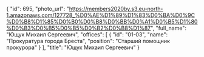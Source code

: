 {
    "id": 695,
    "photo_url": "https://members2020by.s3.eu-north-1.amazonaws.com/127728_%D0%AE%D1%89%D1%83%D0%BA%D0%9C%D0%B8%D1%85%D0%B0%D0%B8%D0%BB%D0%A1%D0%B5%D1%80%D0%B3%D0%B5%D0%B5%D0%B2%D0%B8%D1%87",
    "full_name": "Ющук Михаил Сергеевич",
    "offices": [
        {
            "id": "01-03",
            "name": "Прокуратура города Бреста",
            "position": "Старший помощник прокурора"
        }
    ],
    "title": "Ющук Михаил Сергеевич"
}
